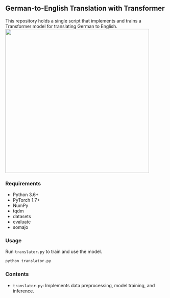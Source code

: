 ## German-to-English Translation with Transformer

This repository holds a single script that implements and trains a Transformer model for translating German to English.
<img src='https://github.com/Slavikss/DE_EN_translator/assets/62743692/ea60ad7f-be7d-4aa9-9bad-df475a4046fc' width='450'>
### Requirements

- Python 3.6+
- PyTorch 1.7+
- NumPy
- tqdm
- datasets
- evaluate
- somajo

### Usage

Run `translator.py` to train and use the model.

```bash
python translator.py
```

### Contents

- `translator.py`: Implements data preprocessing, model training, and inference.
